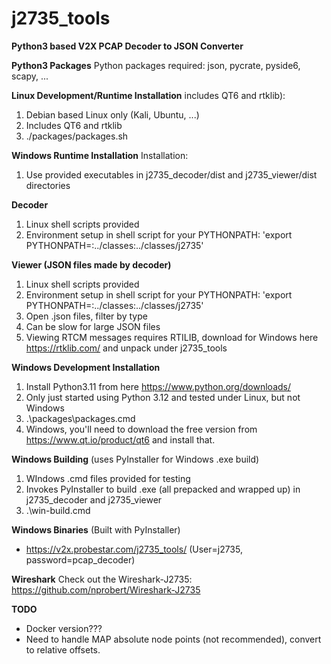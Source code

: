 # j2735_tools
**Python3 based V2X PCAP Decoder to JSON Converter**

**Python3 Packages**
Python packages required: json, pycrate, pyside6, scapy, ...

**Linux Development/Runtime Installation** includes QT6 and rtklib):
1. Debian based Linux only (Kali, Ubuntu, ...)
2. Includes QT6 and rtklib
3. ./packages/packages.sh

**Windows Runtime Installation** Installation:
1. Use provided executables in j2735_decoder/dist and j2735_viewer/dist directories

**Decoder**
1. Linux shell scripts provided
2. Environment setup in shell script for your PYTHONPATH: 'export PYTHONPATH=:../classes:../classes/j2735'

**Viewer (JSON files made by decoder)**
1. Linux shell scripts provided
2. Environment setup in shell script for your PYTHONPATH: 'export PYTHONPATH=:../classes:../classes/j2735'
3. Open .json files, filter by type
4. Can be slow for large JSON files
5. Viewing RTCM messages requires RTILIB, download for Windows here https://rtklib.com/ and unpack under j2735_tools

**Windows Development Installation**
1. Install Python3.11 from here https://www.python.org/downloads/
2. Only just started using Python 3.12 and tested under Linux, but not Windows
3. .\packages\packages.cmd
4. Windows, you'll need to download the free version from https://www.qt.io/product/qt6 and install that.

**Windows Building**  (uses PyInstaller for Windows .exe build)
1. WIndows .cmd files provided for testing
2. Invokes PyInstaller to build .exe (all prepacked and wrapped up) in j2735_decoder and j2735_viewer
3. .\win-build.cmd

**Windows Binaries** (Built with PyInstaller)
* https://v2x.probestar.com/j2735_tools/ (User=j2735, password=pcap_decoder)

**Wireshark**
Check out the Wireshark-J2735: https://github.com/nprobert/Wireshark-J2735

**TODO**
* Docker version???
* Need to handle MAP absolute node points (not recommended), convert to relative offsets.
